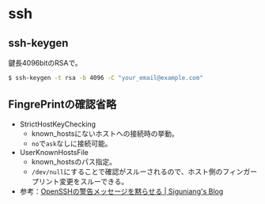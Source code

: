 ssh
========

ssh-keygen
----

鍵長4096bitのRSAで。

```bash
$ ssh-keygen -t rsa -b 4096 -C "your_email@example.com"
```


FingrePrintの確認省略
----

* StrictHostKeyChecking
  * known_hostsにないホストへの接続時の挙動。
  * `no`で`ask`なしに接続可能。
* UserKnownHostsFile
  * known_hostsのパス指定。
  * `/dev/null`にすることで確認がスルーされるので、ホスト側のフィンガープリント変更をスルーできる。
* 参考：[OpenSSHの警告メッセージを黙らせる | Siguniang's Blog](https://siguniang.wordpress.com/2014/02/28/get-rid-of-openssh-warning-message/)